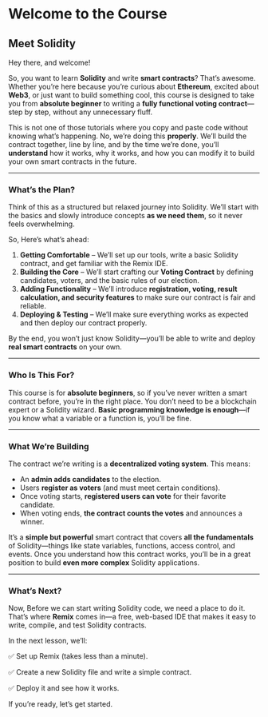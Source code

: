 # **Welcome to the Course**

## Meet Solidity

Hey there, and welcome!

So, you want to learn **Solidity** and write **smart contracts**? That’s awesome. Whether you’re here because you’re curious about **Ethereum**, excited about **Web3**, or just want to build something cool, this course is designed to take you from **absolute beginner** to writing a **fully functional voting contract**—step by step, without any unnecessary fluff.

This is not one of those tutorials where you copy and paste code without knowing what’s happening. No, we’re doing this **properly**. We’ll build the contract together, line by line, and by the time we’re done, you’ll **understand** how it works, why it works, and how you can modify it to build your own smart contracts in the future.

---

### **What’s the Plan?**

Think of this as a structured but relaxed journey into Solidity. We’ll start with the basics and slowly introduce concepts **as we need them**, so it never feels overwhelming.

So, Here’s what’s ahead:

1. **Getting Comfortable** – We’ll set up our tools, write a basic Solidity contract, and get familiar with the Remix IDE.
2. **Building the Core** – We’ll start crafting our **Voting Contract** by defining candidates, voters, and the basic rules of our election.
3. **Adding Functionality** – We’ll introduce **registration, voting, result calculation, and security features** to make sure our contract is fair and reliable.
4. **Deploying & Testing** – We’ll make sure everything works as expected and then deploy our contract properly.

By the end, you won’t just know Solidity—you’ll be able to write and deploy **real smart contracts** on your own.

---

### **Who Is This For?**

This course is for **absolute beginners**, so if you’ve never written a smart contract before, you’re in the right place. You don’t need to be a blockchain expert or a Solidity wizard. **Basic programming knowledge is enough**—if you know what a variable or a function is, you’ll be fine.

---

### **What We’re Building**

The contract we’re writing is a **decentralized voting system**. This means:

- An **admin adds candidates** to the election.
- Users **register as voters** (and must meet certain conditions).
- Once voting starts, **registered users can vote** for their favorite candidate.
- When voting ends, **the contract counts the votes** and announces a winner.

It’s a **simple but powerful** smart contract that covers **all the fundamentals** of Solidity—things like state variables, functions, access control, and events. Once you understand how this contract works, you’ll be in a great position to build **even more complex** Solidity applications.

---

### **What’s Next?**

Now, Before we can start writing Solidity code, we need a place to do it. That’s where **Remix** comes in—a free, web-based IDE that makes it easy to write, compile, and test Solidity contracts.

In the next lesson, we’ll:

✅ Set up Remix (takes less than a minute).

✅ Create a new Solidity file and write a simple contract.

✅ Deploy it and see how it works.

If you’re ready, let’s get started.